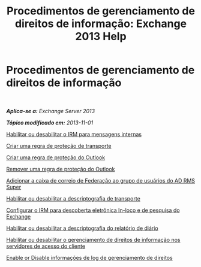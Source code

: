 ﻿---
title: 'Procedimentos de gerenciamento de direitos de informação: Exchange 2013 Help'
TOCTitle: Procedimentos de gerenciamento de direitos de informação
ms:assetid: e5b3c7d1-31d6-481f-82e7-a3766da9a510
ms:mtpsurl: https://technet.microsoft.com/pt-br/library/Dd351212(v=EXCHG.150)
ms:contentKeyID: 50486903
ms.date: 05/22/2018
mtps_version: v=EXCHG.150
ms.translationtype: MT
---

# Procedimentos de gerenciamento de direitos de informação

 

_**Aplica-se a:** Exchange Server 2013_

_**Tópico modificado em:** 2013-11-01_

[Habilitar ou desabilitar o IRM para mensagens internas](enable-or-disable-irm-for-internal-messages-exchange-2013-help.md)

[Criar uma regra de proteção de transporte](create-a-transport-protection-rule-exchange-2013-help.md)

[Criar uma regra de proteção do Outlook](create-an-outlook-protection-rule-exchange-2013-help.md)

[Remover uma regra de proteção do Outlook](remove-an-outlook-protection-rule-exchange-2013-help.md)

[Adicionar a caixa de correio de Federação ao grupo de usuários do AD RMS Super](add-the-federation-mailbox-to-the-ad-rms-super-users-group-exchange-2013-help.md)

[Habilitar ou desabilitar a descriptografia de transporte](enable-or-disable-transport-decryption-exchange-2013-help.md)

[Configurar o IRM para descoberta eletrônica In-loco e de pesquisa do Exchange](configure-irm-for-exchange-search-and-https://docs.microsoft.com/pt-br/exchange/security-and-compliance/in-place-ediscovery/in-place-ediscovery)

[Habilitar ou desabilitar a descriptografia do relatório de diário](enable-or-disable-journal-report-decryption-exchange-2013-help.md)

[Habilitar ou desabilitar o gerenciamento de direitos de informação nos servidores de acesso do cliente](enable-or-disable-information-rights-management-on-client-access-servers-exchange-2013-help.md)

[Enable or Disable informações de log de gerenciamento de direitos](enable-or-disable-information-rights-management-logging-exchange-2013-help.md)

